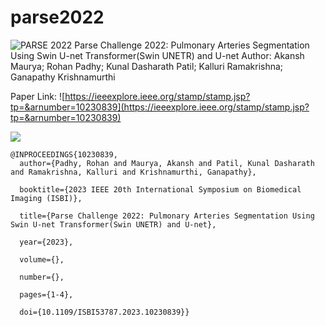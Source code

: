 # parse2022
![PARSE 2022](https://rumc-gcorg-p-public.s3.amazonaws.com/b/658/Binner_xO7S9hh.x10.jpeg)
Parse Challenge 2022: Pulmonary Arteries Segmentation Using Swin U-net Transformer(Swin UNETR) and U-net
Author: Akansh Maurya; Rohan Padhy; Kunal Dasharath Patil; Kalluri Ramakrishna; Ganapathy Krishnamurthi

Paper Link: ![https://ieeexplore.ieee.org/stamp/stamp.jsp?tp=&arnumber=10230839](https://ieeexplore.ieee.org/stamp/stamp.jsp?tp=&arnumber=10230839)

![](https://ieeexplore.ieee.org/mediastore_new/IEEE/content/media/10230311/10230322/10230839/padhy1-p4-padhy-small.gif)

```
@INPROCEEDINGS{10230839,
  author={Padhy, Rohan and Maurya, Akansh and Patil, Kunal Dasharath and Ramakrishna, Kalluri and Krishnamurthi, Ganapathy},

  booktitle={2023 IEEE 20th International Symposium on Biomedical Imaging (ISBI)}, 

  title={Parse Challenge 2022: Pulmonary Arteries Segmentation Using Swin U-net Transformer(Swin UNETR) and U-net}, 

  year={2023},

  volume={},

  number={},

  pages={1-4},

  doi={10.1109/ISBI53787.2023.10230839}}
```
